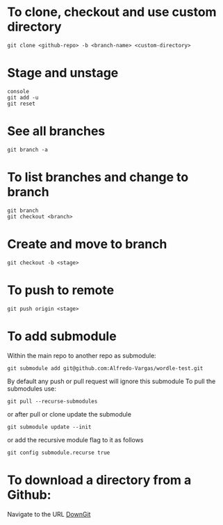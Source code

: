 # To clone, checkout and use custom directory
```console
git clone <github-repo> -b <branch-name> <custom-directory>
```
# Stage and unstage
```
console
git add -u
git reset
```

# See all branches
```console
git branch -a
```

# To list branches and change to branch
```console
git branch
git checkout <branch>
```

# Create and move to branch
```console
git checkout -b <stage>
```

# To push to remote
```console
git push origin <stage>
```

# To add submodule
Within the main repo to another repo as submodule:
```console
git submodule add git@github.com:Alfredo-Vargas/wordle-test.git
```
By default any push or pull request will ignore this submodule
To pull the submodules use:
```console
git pull --recurse-submodules
```
or after pull or clone update the submodule 
```console
git submodule update --init
```
or add the recursive module flag to it as follows
```console
git config submodule.recurse true
```

# To download a directory from a Github:
Navigate to the URL [DownGit](https://downgit.github.io/#/home)
